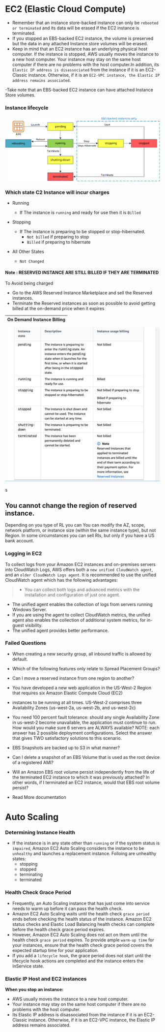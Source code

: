 # EC2 (Elastic Cloud Compute)


- Remember that an instance store-backed instance can only be `rebooted or terminated` and its data will be erased if the EC2 instance is terminated.
-  If you stopped an EBS-backed EC2 instance, the volume is preserved but the data in any attached Instance store volumes will be erased.
- Keep in mind that an EC2 instance has an underlying physical host computer. If the instance is stopped, AWS usually moves the instance to a new host computer. Your instance may stay on the same host computer if there are no problems with the host computer.In addition, its `Elastic IP address is disassociated` from the instance if it is an EC2-Classic instance. Otherwise, if it is an `EC2-VPC instance, the Elastic IP address remains associated`.

-Take note that an EBS-backed EC2 instance can have attached Instance Store volumes.

### Instance lifecycle
![Instance Life Cycle](images/instance_lifecycle.png)

### Which state C2 Instance will incur charges

- Running
  - If The instance is `running` and ready for use then it is `Billed`
- Stopping
  - If The instance is preparing to be stopped or stop-hibernated.
    - `Not billed` if preparing to stop
    - `Billed` if preparing to hibernate

- All Other States
  - `Not Changed`

#### Note : RESERVED INSTANCE ARE STILL BILLED IF THEY ARE TERMINATED
To Avoid being charged  
- Go to the AWS Reserved Instance Marketplace and sell the Reserved instances.
- Terminate the Reserved instances as soon as possible to avoid getting billed at the on-demand price when it expires


|On Demand Instance Billing |
| :-------------------------|
![On Demand Instance Billing](images/instanceBilling.png)


s



## You cannot change the region of reserved instance.
Depending on you type of RL you can You can modify the AZ, scope, network platform, or instance size (within the same instance type), but not Region. In some circumstances you can sell RIs, but only if you have a US bank account.

### Logging in EC2
To collect logs from your Amazon EC2 instances and on-premises servers into CloudWatch Logs, AWS offers both a `new unified CloudWatch agent`, and an `older CloudWatch Logs agent`. It is recommended to use the unified CloudWatch agent which has the following advantages:

>- You can collect both logs and advanced metrics with the installation and configuration of just one agent.
- The unified agent enables the collection of logs from servers running Windows Server.
- If you are using the agent to collect CloudWatch metrics, the unified agent also enables the collection of additional system metrics, for in-guest visibility.
- The unified agent provides better performance.





### Failed Questions

- When creating a new security group, all inbound traffic is allowed by default.
- Which of the following features only relate to Spread Placement Groups?
- Can I move a reserved instance from one region to another?
- You have developed a new web application in the US-West-2 Region that requires six Amazon Elastic Compute Cloud (EC2)
- instances to be running at all times. US-West-2 comprises three Availability Zones (us-west-2a, us-west-2b, and us-west-2c)
- You need 100 percent fault tolerance: should any single Availability Zone in us-west-2 become unavailable, the application must continue to run. How would you make sure 6 servers are ALWAYS available? NOTE: each answer has 2 possible deployment configurations. Select the answer that gives TWO satisfactory solutions to this scenario.
- EBS Snapshots are backed up to S3 in what manner?
- Can I delete a snapshot of an EBS Volume that is used as the root device of a registered AMI?
- Will an Amazon EBS root volume persist independently from the life of the terminated EC2 instance to which it was previously attached? In other words, if I terminated an EC2 instance, would that EBS root volume persist?


- Read More documentation



# Auto Scaling

### Determining Instance Health
 - If the instance is in any state other than `running` or if the system status is `impaired`, Amazon EC2 Auto Scaling considers the instance to be `unhealthy` and launches a replacement instance. Folloing are unhealthy states:
   - stopping
   - stopped
   - terminating
   - terminated

### Health Check Grace Period
- Frequently, an Auto Scaling instance that has just come into service needs to warm up before it can pass the health check.
- Amazon EC2 Auto Scaling waits until the health check `grace period` ends before checking the health status of the instance. Amazon EC2 status checks and Elastic Load Balancing health checks can complete before the health check grace period expires.
- However, Amazon EC2 Auto Scaling does not act on them until the health check `grace period` expires. To provide ample `warm-up time` for your instances, ensure that the health check grace period covers the expected startup time for your application.
- If you add a `lifecycle hook`, the grace period does not start until the lifecycle hook actions are completed and the instance enters the InService state.

### Elastic IP Host and EC2 instances

**When you stop an instance:**
 - AWS usually moves the instance to a new host computer.
 - Your instance may stay on the same host computer if there are no problems with the host computer.
 - Its Elastic IP address is disassociated from the instance if it is an EC2-Classic instance. Otherwise, if it is an EC2-VPC instance, the Elastic IP address remains associated.
